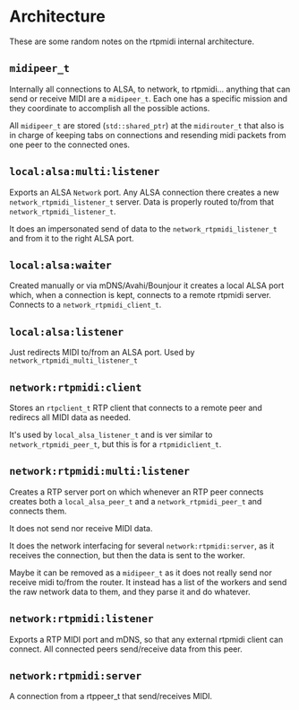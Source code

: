 # Architecture

These are some random notes on the rtpmidi internal architecture.

## `midipeer_t`

Internally all connections to ALSA, to network, to rtpmidi... anything that can
send or receive MIDI are a `midipeer_t`. Each one has a specific mission and
they coordinate to accomplish all the possible actions.

All `midipeer_t` are stored (`std::shared_ptr`) at the `midirouter_t` that
also is in charge of keeping tabs on connections and resending midi packets
from one peer to the connected ones.

## `local:alsa:multi:listener`

Exports an ALSA `Network` port. Any ALSA connection there creates a new
`network_rtpmidi_listener_t` server. Data is properly routed to/from that
`network_rtpmidi_listener_t`.

It does an impersonated send of data to the `network_rtpmidi_listener_t` and from
it to the right ALSA port.

## `local:alsa:waiter`

Created manually or via mDNS/Avahi/Bounjour it creates a local ALSA port
which, when a connection is kept, connects to a remote rtpmidi server.
Connects to a `network_rtpmidi_client_t`.

## `local:alsa:listener`

Just redirects MIDI to/from an ALSA port. Used by `network_rtpmidi_multi_listener_t`

## `network:rtpmidi:client`

Stores an `rtpclient_t` RTP client that connects to a remote peer and redirecs all
MIDI data as needed.

It's used by `local_alsa_listener_t` and is ver similar to `network_rtpmidi_peer_t`, but this
is for a `rtpmidiclient_t`.

## `network:rtpmidi:multi:listener`

Creates a RTP server port on which whenever an RTP peer connects creates
both a `local_alsa_peer_t` and a `network_rtpmidi_peer_t` and connects them.

It does not send nor receive MIDI data.

It does the network interfacing for several `network:rtpmidi:server`, as it
receives the connection, but then the data is sent to the worker.

Maybe it can be removed as a `midipeer_t` as it does not really send nor receive
midi to/from the router. It instead has a list of the workers and send the
raw network data to them, and they parse it and do whatever.

## `network:rtpmidi:listener`

Exports a RTP MIDI port and mDNS, so that any external rtpmidi client can
connect. All connected peers send/receive data from this peer.

## `network:rtpmidi:server`

A connection from a rtppeer_t that send/receives MIDI.
